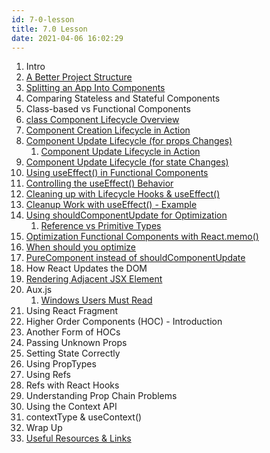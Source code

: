 ```yaml
---
id: 7-0-lesson
title: 7.0 Lesson
date: 2021-04-06 16:02:29
---
```


1. Intro
2. [A Better Project Structure](7-2-better-project-structure)
3. [Splitting an App Into Components](7-3-splitting-app-into-components)
4. Comparing Stateless and Stateful Components
5. Class-based vs Functional Components
6. [class Component Lifecycle Overview](7-6-class-component-lifecycle-overview)
7. [Component Creation Lifecycle in Action](7-7-component-creation-lifecycle-in-action)
8. [Component Update Lifecycle (for props Changes)](7-8-0-component-update-lifecycle-for-props)
   1. [Component Update Lifecycle in Action](7-8-1-component-update-lifecycle-in-action)
9. [Component Update Lifecycle (for state Changes)](7-9-component-update-lifecycle-state-changes)
10. [Using useEffect() in Functional Components](7-10-using-useeffect-in-functional-components)
11. [Controlling the useEffect() Behavior](7-11-controlling-useeffect-behavior)
12. [Cleaning up with Lifecycle Hooks & useEffect()](7-12-cleaning-up-with-lifecycle-hooks-and-useeffect)
13. [Cleanup Work with useEffect() - Example](7-13-cleanup-work-with-useeffect-example)
14. [Using shouldComponentUpdate for Optimization](7-14-using-shouldcomponentupdate-for-optimization)
    1. [Reference vs Primitive Types](7-14-1-reference-vs-primitive-types)
15. [Optimization Functional Components with React.memo()](7-15-optimization-functional-components-with-react-memo)
16. [When should you optimize](7-16-when-should-you-optimize)
17. [PureComponent instead of shouldComponentUpdate](7-17-pure-components-instead-should-Component-update)
18. How React Updates the DOM
19. [Rendering Adjacent JSX Element](7-19-rendering-adjacent-jsx-element)
20. Aux.js
    1. [Windows Users Must Read](7-20-windows-users-must-read)
21. Using React Fragment
22. Higher Order Components (HOC) - Introduction
23. Another Form of HOCs
24. Passing Unknown Props
25. Setting State Correctly
26. Using PropTypes
27. Using Refs
28. Refs with React Hooks
29. Understanding Prop Chain Problems
30. Using the Context API
31. contextType & useContext()
32. Wrap Up
33. [Useful Resources & Links](7-33-useful-resources)
